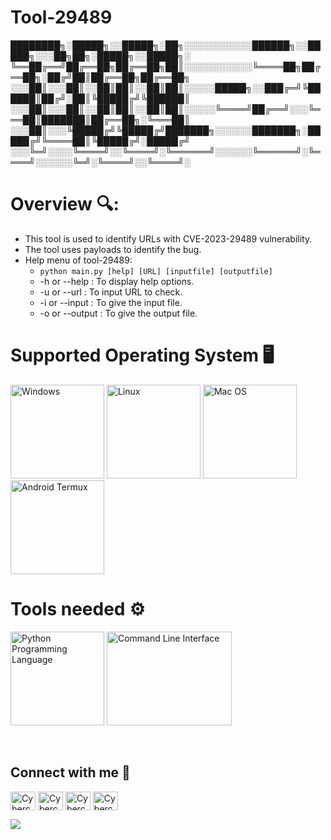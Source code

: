 # Tool-29489

████████╗░█████╗░░█████╗░██╗░░░░░░░░░░░██████╗░░█████╗░░░██╗██╗░█████╗░░█████╗░
╚══██╔══╝██╔══██╗██╔══██╗██║░░░░░░░░░░░╚════██╗██╔══██╗░██╔╝██║██╔══██╗██╔══██╗
░░░██║░░░██║░░██║██║░░██║██║░░░░░█████╗░░███╔═╝╚██████║██╔╝░██║╚█████╔╝╚██████║
░░░██║░░░██║░░██║██║░░██║██║░░░░░╚════╝██╔══╝░░░╚═══██║███████║██╔══██╗░╚═══██║
░░░██║░░░╚█████╔╝╚█████╔╝███████╗░░░░░░███████╗░█████╔╝╚════██║╚█████╔╝░█████╔╝
░░░╚═╝░░░░╚════╝░░╚════╝░╚══════╝░░░░░░╚══════╝░╚════╝░░░░░░╚═╝░╚════╝░░╚════╝░

# Overview 🔍:
  - This tool is used to identify URLs with CVE-2023-29489 vulnerability.
  - The tool uses payloads to identify the bug.
  - Help menu of tool-29489:
      - `python main.py [help] [URL] [inputfile] [outputfile]`
      -    -h or --help   : To display help options.
      -    -u or --url    : To input URL to check.
      -    -i or --input  : To give the input file.
      -    -o or --output : To give the output file.
   
# Supported Operating System 🖥️
  <img src="https://knowtive.com/wp-content/uploads/2018/04/windows_10.0.0.jpg" width="150px" height="150px" alt="Windows">   <img src="https://logosmarcas.net/wp-content/uploads/2020/09/Linux-Logo.png" width="150px" height="150px" alt="Linux">   <img src="https://www.kindpng.com/picc/m/172-1724310_mac-os-logo-png-transparent-png.png" width="150px" height="150px" alt="Mac OS">   <img src="https://logodix.com/logo/82913.jpg" width="150px" height="150px" alt="Android Termux">
  
# Tools needed ⚙️
  <img src="https://1.bp.blogspot.com/-X5OBU37Ims4/XQexxebsV0I/AAAAAAAAD80/PlMIGUQBY3YwRugZNLvdRaI2Pw_g0jIlgCLcBGAs/s1600/Python%2BProgramming%2BLogo.png" width="150px" height="150px" alt="Python Programming Language">   <img src="https://www.gitkraken.com/wp-content/uploads/2022/02/CLI-stands-forHero.png" width="200px" height="150px" alt="Command Line Interface">



 <br>
<h2 align="left">Connect with me 📱</h2>
<p align="left">
<a href="https://twitter.com/CyberCheck123" target="blank"><img align="center" src="https://raw.githubusercontent.com/rahuldkjain/github-profile-readme-generator/master/src/images/icons/Social/twitter.svg" alt="Cybercheck Twitter" height="30" width="40" /></a>
<a href="https://www.linkedin.com/in/prasadd08/" target="blank"><img align="center" src="https://raw.githubusercontent.com/rahuldkjain/github-profile-readme-generator/master/src/images/icons/Social/linked-in-alt.svg" alt="Cybercheck Linkedin" height="30" width="40" /></a>
<a href="https://www.instagram.com/cybercheck123/" target="blank"><img align="center" src="https://raw.githubusercontent.com/rahuldkjain/github-profile-readme-generator/master/src/images/icons/Social/instagram.svg" alt="Cybercheck Instagram" height="30" width="40" /></a>
<a href="https://cybercheck123.blogspot.com/" target="blank"><img align="center" src="https://www.logolynx.com/images/logolynx/2c/2c894af7d30a4bd555205cc153382753.png" alt="Cybercheck BlogPage" height="30" width="40" /></a>

  ![](https://komarev.com/ghpvc/?username=prasad-1808)
</p>
